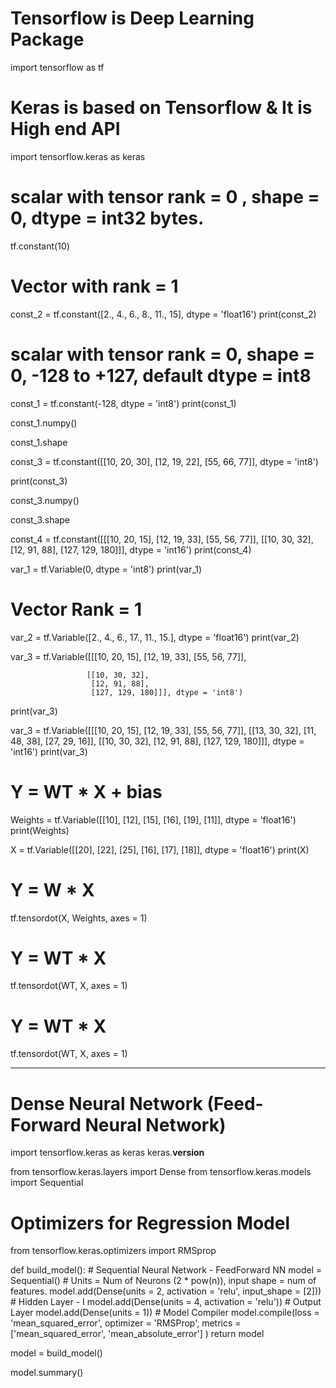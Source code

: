 # Tensorflow is Deep Learning Package
import tensorflow as tf
# Keras is based on Tensorflow & It is High end API
import tensorflow.keras as keras

# scalar with tensor rank = 0 , shape = 0, dtype = int32 bytes.
tf.constant(10)

# Vector with rank = 1
const_2 = tf.constant([2., 4., 6., 8., 11., 15], dtype = 'float16')
print(const_2)

# scalar with tensor rank = 0, shape = 0, -128 to +127, default dtype = int8
const_1 = tf.constant(-128, dtype = 'int8')
print(const_1)

const_1.numpy()

const_1.shape

const_3 = tf.constant([[10, 20, 30],
                       [12, 19, 22],
                       [55, 66, 77]], dtype = 'int8')

print(const_3)

const_3.numpy()

const_3.shape

const_4 = tf.constant([[[10, 20, 15],
                       [12, 19, 33],
                       [55, 56, 77]],
                       [[10, 30, 32],
                        [12, 91, 88],
                        [127, 129, 180]]], dtype = 'int16')
print(const_4)

var_1 = tf.Variable(0, dtype = 'int8')
print(var_1)

# Vector Rank = 1
var_2 = tf.Variable([2., 4., 6., 17., 11., 15.], dtype = 'float16')
print(var_2)

var_3 = tf.Variable([[[10, 20, 15],
                      [12, 19, 33],
                      [55, 56, 77]],
                     
                     [[10, 30, 32],
                      [12, 91, 88],
                      [127, 129, 180]]], dtype = 'int8')
print(var_3)

var_3 = tf.Variable([[[10, 20, 15],
                      [12, 19, 33],
                      [55, 56, 77]],
                     [[13, 30, 32],
                      [11, 48, 38],
                      [27, 29, 16]],
                     [[10, 30, 32],
                      [12, 91, 88],
                      [127, 129, 180]]], dtype = 'int16')
print(var_3)

# Y = WT * X + bias
Weights = tf.Variable([[10],
                       [12],
                       [15],
                       [16],
                       [19],
                       [11]], dtype = 'float16')
print(Weights)

X = tf.Variable([[20],
                 [22],
                 [25],
                 [16],
                 [17],
                 [18]], dtype = 'float16')
print(X)

# Y = W * X
tf.tensordot(X, Weights, axes = 1)

# Y = WT * X
tf.tensordot(WT, X, axes = 1)

# Y = WT * X
tf.tensordot(WT, X, axes = 1)

--------------------------------------------------------------------------------
# Dense Neural Network (Feed-Forward Neural Network)
import tensorflow.keras as keras
keras.__version__

from tensorflow.keras.layers import Dense
from tensorflow.keras.models import Sequential
# Optimizers for Regression Model
from tensorflow.keras.optimizers import RMSprop

def build_model():
    # Sequential Neural Network - FeedForward NN
    model = Sequential()
    # Units = Num of Neurons (2 * pow(n)), input shape = num of features.
    model.add(Dense(units = 2, activation = 'relu', input_shape = [2]))
    # Hidden Layer - I
    model.add(Dense(units = 4, activation = 'relu'))
    # Output Layer 
    model.add(Dense(units = 1))
    # Model Compiler
    model.compile(loss = 'mean_squared_error', optimizer = 'RMSProp', metrics = ['mean_squared_error',
                                                                                 'mean_absolute_error'] )
    return model

model = build_model()

model.summary()

